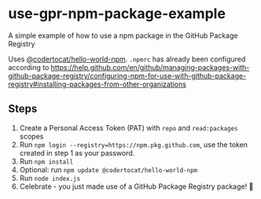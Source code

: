 # use-gpr-npm-package-example
A simple example of how to use a npm package in the GitHub Package Registry

Uses [@codertocat/hello-world-npm](https://github.com/Codertocat/hello-world-npm/packages/10696). `.npmrc` has already been configured according to https://help.github.com/en/github/managing-packages-with-github-package-registry/configuring-npm-for-use-with-github-package-registry#installing-packages-from-other-organizations

## Steps

1. Create a Personal Access Token (PAT) with `repo` and `read:packages` scopes
2. Run `npm login --registry=https://npm.pkg.github.com`, use the token created in step 1 as your password.
3. Run `npm install`
4. Optional: run `npm update @codertocat/hello-world-npm`
5. Run `node index.js`
6. Celebrate - you just made use of a GitHub Package Registry package! 🎉